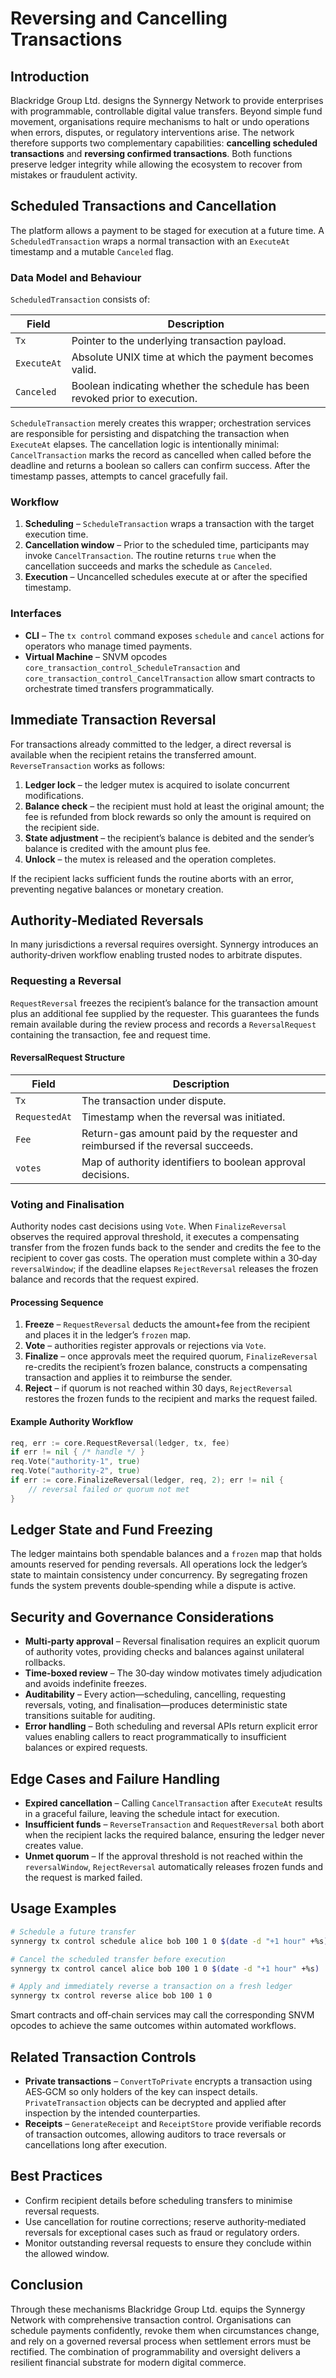 # Reversing and Cancelling Transactions

## Introduction
Blackridge Group Ltd. designs the Synnergy Network to provide enterprises with programmable, controllable digital value transfers.  Beyond simple fund movement, organisations require mechanisms to halt or undo operations when errors, disputes, or regulatory interventions arise.  The network therefore supports two complementary capabilities: **cancelling scheduled transactions** and **reversing confirmed transactions**.  Both functions preserve ledger integrity while allowing the ecosystem to recover from mistakes or fraudulent activity.

## Scheduled Transactions and Cancellation
The platform allows a payment to be staged for execution at a future time.  A
`ScheduledTransaction` wraps a normal transaction with an `ExecuteAt` timestamp
and a mutable `Canceled` flag.

### Data Model and Behaviour
`ScheduledTransaction` consists of:

| Field | Description |
|-------|-------------|
| `Tx` | Pointer to the underlying transaction payload. |
| `ExecuteAt` | Absolute UNIX time at which the payment becomes valid. |
| `Canceled` | Boolean indicating whether the schedule has been revoked prior to execution. |

`ScheduleTransaction` merely creates this wrapper; orchestration services are
responsible for persisting and dispatching the transaction when `ExecuteAt`
elapses.  The cancellation logic is intentionally minimal: `CancelTransaction`
marks the record as cancelled when called before the deadline and returns a
boolean so callers can confirm success.  After the timestamp passes, attempts to
cancel gracefully fail.

### Workflow
1. **Scheduling** – `ScheduleTransaction` wraps a transaction with the target execution time.
2. **Cancellation window** – Prior to the scheduled time, participants may invoke `CancelTransaction`.  The routine returns `true` when the cancellation succeeds and marks the schedule as `Canceled`.
3. **Execution** – Uncancelled schedules execute at or after the specified timestamp.

### Interfaces
- **CLI** – The `tx control` command exposes `schedule` and `cancel` actions for
  operators who manage timed payments.
- **Virtual Machine** – SNVM opcodes `core_transaction_control_ScheduleTransaction`
  and `core_transaction_control_CancelTransaction` allow smart contracts to
  orchestrate timed transfers programmatically.

## Immediate Transaction Reversal
For transactions already committed to the ledger, a direct reversal is available
when the recipient retains the transferred amount.  `ReverseTransaction` works
as follows:

1. **Ledger lock** – the ledger mutex is acquired to isolate concurrent
   modifications.
2. **Balance check** – the recipient must hold at least the original amount; the
   fee is refunded from block rewards so only the amount is required on the
   recipient side.
3. **State adjustment** – the recipient’s balance is debited and the sender’s
   balance is credited with the amount plus fee.
4. **Unlock** – the mutex is released and the operation completes.

If the recipient lacks sufficient funds the routine aborts with an error,
preventing negative balances or monetary creation.

## Authority‑Mediated Reversals
In many jurisdictions a reversal requires oversight.  Synnergy introduces an authority‑driven workflow enabling trusted nodes to arbitrate disputes.

### Requesting a Reversal
`RequestReversal` freezes the recipient’s balance for the transaction amount plus an additional fee supplied by the requester.  This guarantees the funds remain available during the review process and records a `ReversalRequest` containing the transaction, fee and request time.

#### ReversalRequest Structure

| Field | Description |
|-------|-------------|
| `Tx` | The transaction under dispute. |
| `RequestedAt` | Timestamp when the reversal was initiated. |
| `Fee` | Return-gas amount paid by the requester and reimbursed if the reversal succeeds. |
| `votes` | Map of authority identifiers to boolean approval decisions. |

### Voting and Finalisation
Authority nodes cast decisions using `Vote`.  When `FinalizeReversal` observes
the required approval threshold, it executes a compensating transfer from the
frozen funds back to the sender and credits the fee to the recipient to cover
gas costs.  The operation must complete within a 30‑day `reversalWindow`; if the
deadline elapses `RejectReversal` releases the frozen balance and records that
the request expired.

#### Processing Sequence
1. **Freeze** – `RequestReversal` deducts the amount+fee from the recipient and
   places it in the ledger’s `frozen` map.
2. **Vote** – authorities register approvals or rejections via `Vote`.
3. **Finalize** – once approvals meet the required quorum, `FinalizeReversal`
   re-credits the recipient’s frozen balance, constructs a compensating
   transaction and applies it to reimburse the sender.
4. **Reject** – if quorum is not reached within 30 days, `RejectReversal`
   restores the frozen funds to the recipient and marks the request failed.

#### Example Authority Workflow
```go
req, err := core.RequestReversal(ledger, tx, fee)
if err != nil { /* handle */ }
req.Vote("authority-1", true)
req.Vote("authority-2", true)
if err := core.FinalizeReversal(ledger, req, 2); err != nil {
    // reversal failed or quorum not met
}
```

## Ledger State and Fund Freezing
The ledger maintains both spendable balances and a `frozen` map that holds amounts reserved for pending reversals.  All operations lock the ledger’s state to maintain consistency under concurrency.  By segregating frozen funds the system prevents double‑spending while a dispute is active.

## Security and Governance Considerations
- **Multi‑party approval** – Reversal finalisation requires an explicit quorum of
  authority votes, providing checks and balances against unilateral rollbacks.
- **Time‑boxed review** – The 30‑day window motivates timely adjudication and
  avoids indefinite freezes.
- **Auditability** – Every action—scheduling, cancelling, requesting reversals,
  voting, and finalisation—produces deterministic state transitions suitable for
  auditing.
- **Error handling** – Both scheduling and reversal APIs return explicit error
  values enabling callers to react programmatically to insufficient balances or
  expired requests.

## Edge Cases and Failure Handling
- **Expired cancellation** – Calling `CancelTransaction` after `ExecuteAt`
  results in a graceful failure, leaving the schedule intact for execution.
- **Insufficient funds** – `ReverseTransaction` and `RequestReversal` both abort
  when the recipient lacks the required balance, ensuring the ledger never
  creates value.
- **Unmet quorum** – If the approval threshold is not reached within the
  `reversalWindow`, `RejectReversal` automatically releases frozen funds and the
  request is marked failed.

## Usage Examples
```bash
# Schedule a future transfer
synnergy tx control schedule alice bob 100 1 0 $(date -d "+1 hour" +%s)

# Cancel the scheduled transfer before execution
synnergy tx control cancel alice bob 100 1 0 $(date -d "+1 hour" +%s)

# Apply and immediately reverse a transaction on a fresh ledger
synnergy tx control reverse alice bob 100 1 0
```
Smart contracts and off‑chain services may call the corresponding SNVM opcodes
to achieve the same outcomes within automated workflows.

## Related Transaction Controls
- **Private transactions** – `ConvertToPrivate` encrypts a transaction using
  AES‑GCM so only holders of the key can inspect details.  `PrivateTransaction`
  objects can be decrypted and applied after inspection by the intended
  counterparties.
- **Receipts** – `GenerateReceipt` and `ReceiptStore` provide verifiable records
  of transaction outcomes, allowing auditors to trace reversals or cancellations
  long after execution.

## Best Practices
- Confirm recipient details before scheduling transfers to minimise reversal requests.
- Use cancellation for routine corrections; reserve authority‑mediated reversals for exceptional cases such as fraud or regulatory orders.
- Monitor outstanding reversal requests to ensure they conclude within the allowed window.

## Conclusion
Through these mechanisms Blackridge Group Ltd. equips the Synnergy Network with comprehensive transaction control.  Organisations can schedule payments confidently, revoke them when circumstances change, and rely on a governed reversal process when settlement errors must be rectified.  The combination of programmability and oversight delivers a resilient financial substrate for modern digital commerce.

